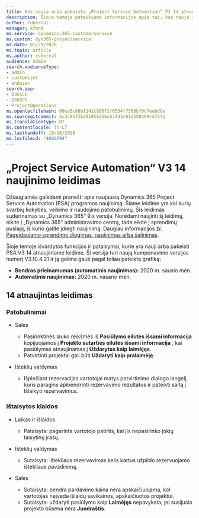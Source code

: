 ```yaml
---
title: Kas nauja arba pakeista „Project Service Automation“ V3 14 atnaujintame leidime
description: Šioje temoje pateikiama informacijos apie tai, kas nauja ir pakeista „Project Service Automation“ 14 atnaujintame leidime V3.
author: ruhercul
manager: kfend
ms.service: dynamics-365-customerservice
ms.custom: dyn365-projectservice
ms.date: 01/29/2020
ms.topic: article
ms.author: ruhercul
audience: Admin
search.audienceType:
- admin
- customizer
- enduser
search.app:
- D365CE
- D365PS
- ProjectOperations
ms.openlocfilehash: 00ce5c68b1141c88671f0534f7500bf0d7eebd8e
ms.sourcegitcommit: 5c4c9bf3ba018562d6cb3443c01d550489c415fa
ms.translationtype: HT
ms.contentlocale: lt-LT
ms.lasthandoff: 10/16/2020
ms.locfileid: "4080794"
---
```

# <a name="project-service-automation-update-release-14-v3"></a>„Project Service Automation“ V3 14 naujinimo leidimas
Džiaugiamės galėdami pranešti apie naujausią Dynamics 365 Project Service Automation (PSA) programos naujinimą. Šiame leidime yra kai kurių svarbių kokybės, veikimo ir naudojimo patobulinimų. Šis leidimas suderinamas su „Dynamics 365“ 9.x versija. Norėdami naujinti šį leidimą, eikite į „Dynamics 365“ administravimo centrą, tada eikite į sprendimų puslapį, iš kurio galite įdiegti naujinimą. Daugiau informacijos žr. [Pageidaujamo sprendimo diegimas, naujinimas arba šalinimas](https://docs.microsoft.com/power-platform/admin/install-remove-preferred-solution).

Šioje temoje išvardytos funkcijos ir pataisymai, kurie yra nauji arba pakeisti PSA V3 14 atnaujintame leidime. Ši versija turi naują komponavimo versijos numerį V3.10.4.21 ir ją galima gauti pagal toliau pateiktą grafiką:

- **Bendras prieinamumas (automatinis naujinimas):** 2020 m. sausio mėn.
- **Automatinis naujinimas:** 2020 m. vasario mėn.

## <a name="update-release-14"></a>14 atnaujintas leidimas

### <a name="enhancements"></a>Patobulinimai

- Sales

     - Pasirinktinės lauko reikšmės iš **Pasiūlymo eilutės išsami informacija** kopijuojamos į **Projekto sutarties eilutės išsami informacija** , kai pasiūlymas atnaujinamas į **Uždarytas kaip laimėjęs**.
     - Patvirtinti projektai gali būti **Uždaryti kaip pralaimėję**.

- Išteklių valdymas

     - Išplečiant rezervacijas vartotojai matys patvirtinimo dialogo langelį, kuris paragins apibendrinti rezervavimo rezultatus ir pateikti saitą į Išlaikyti rezervavimus.


### <a name="bug-fixes"></a>Ištaisytos klaidos

- Laikas ir išlaidos

     - Pataisyta: pagerinta vartotojo patirtis, kai jis nepasirinko jokių taisytinų įrašų.

- Išteklių valdymas

     - Sutaisyta: ištekliaus rezervavimas kelis kartus užpildo rezervuojamo ištekliaus pavadinimą.

- Sales

     - Sutaisyta: bendra pardavimo kaina nėra apskaičiuojama, kol vartotojas neįveda išlaidų savikainos, apskaičiuotos projektui.
     - Sutaisyta: uždaryti pasiūlymo kaip **Laimėjęs** nepavyksta, jei susijusio projekto būsena nėra **Juodraštis**.

